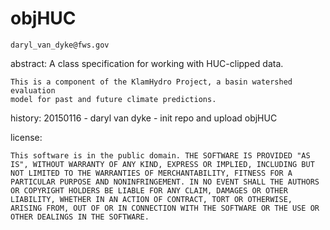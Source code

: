 objHUC
===============

    daryl_van_dyke@fws.gov


abstract:
	A class specification for working with HUC-clipped data.
 
    This is a component of the KlamHydro Project, a basin watershed evaluation 
	model for past and future climate predictions.

history:
20150116 - daryl van dyke -  init repo and upload objHUC
	
	
license:
	
	This software is in the public domain. THE SOFTWARE IS PROVIDED "AS IS", WITHOUT WARRANTY OF ANY KIND, EXPRESS OR IMPLIED, INCLUDING BUT NOT LIMITED TO THE WARRANTIES OF MERCHANTABILITY, FITNESS FOR A PARTICULAR PURPOSE AND NONINFRINGEMENT. IN NO EVENT SHALL THE AUTHORS OR COPYRIGHT HOLDERS BE LIABLE FOR ANY CLAIM, DAMAGES OR OTHER LIABILITY, WHETHER IN AN ACTION OF CONTRACT, TORT OR OTHERWISE, ARISING FROM, OUT OF OR IN CONNECTION WITH THE SOFTWARE OR THE USE OR OTHER DEALINGS IN THE SOFTWARE.
